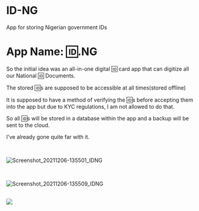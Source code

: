 # ID-NG
App for storing Nigerian government IDs

<h1>App Name: 🆔.NG</h1>
<p>So the initial idea was an all-in-one digital 🆔 card app that can digitize all our National 🆔 Documents.</p>
<p>The stored 🆔s are supposed to be accessible at all times(stored offline)</p>
<p>It is supposed to have a method of verifying the 🆔s before accepting them into the app but due to KYC regulations, I am not allowed to do that.</p>
<p>So all 🆔s will be stored in a database within the app and a backup will be sent to the cloud.</p>
<p>I've already gone quite far with it.</p>
<br>

![Screenshot_20211206-135501_IDNG](https://user-images.githubusercontent.com/18511990/144850139-cf3b3a3e-f0c8-453d-abad-c15ff78d2851.jpg)

<br>

![Screenshot_20211206-135509_IDNG](https://user-images.githubusercontent.com/18511990/144850198-175b109e-b5bd-4c89-ac97-ab65c4f1b56b.jpg)

<br>
<img src="https://user-images.githubusercontent.com/18511990/144850235-7d915a67-eafb-41ae-86d2-617bc5abedbf.jpg" />

